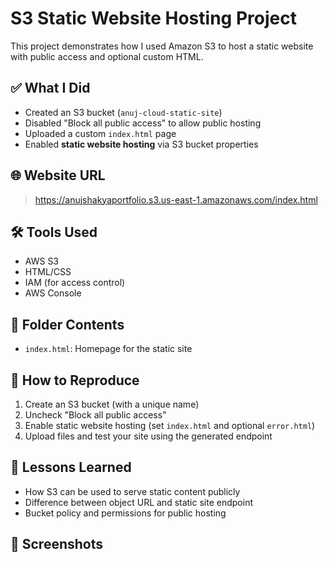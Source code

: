 # S3 Static Website Hosting Project

This project demonstrates how I used Amazon S3 to host a static website with public access and optional custom HTML.

## ✅ What I Did
- Created an S3 bucket (`anuj-cloud-static-site`)
- Disabled "Block all public access" to allow public hosting
- Uploaded a custom `index.html` page
- Enabled **static website hosting** via S3 bucket properties

## 🌐 Website URL
> https://anujshakyaportfolio.s3.us-east-1.amazonaws.com/index.html

## 🛠 Tools Used
- AWS S3
- HTML/CSS
- IAM (for access control)
- AWS Console

## 📂 Folder Contents
- `index.html`: Homepage for the static site

## 🚀 How to Reproduce
1. Create an S3 bucket (with a unique name)
2. Uncheck "Block all public access"
3. Enable static website hosting (set `index.html` and optional `error.html`)
4. Upload files and test your site using the generated endpoint

## 🧠 Lessons Learned
- How S3 can be used to serve static content publicly
- Difference between object URL and static site endpoint
- Bucket policy and permissions for public hosting

## 📸 Screenshots
